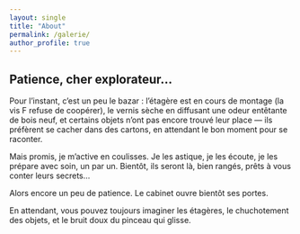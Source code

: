 ```yaml
---
layout: single
title: "About"
permalink: /galerie/
author_profile: true
---
```


## Patience, cher explorateur…

Pour l’instant, c’est un peu le bazar : l’étagère est en cours de montage (la vis F refuse de coopérer), le vernis sèche en diffusant une odeur entêtante de bois neuf, et certains objets n’ont pas encore trouvé leur place — ils préfèrent se cacher dans des cartons, en attendant le bon moment pour se raconter.

Mais promis, je m’active en coulisses. Je les astique, je les écoute, je les prépare avec soin, un par un.
Bientôt, ils seront là, bien rangés, prêts à vous conter leurs secrets…

Alors encore un peu de patience. Le cabinet ouvre bientôt ses portes.

En attendant, vous pouvez toujours imaginer les étagères, le chuchotement des objets, et le bruit doux du pinceau qui glisse.
